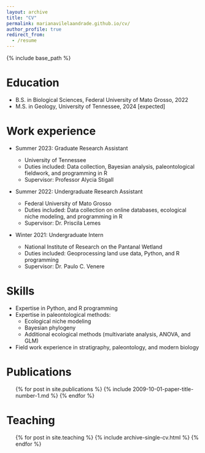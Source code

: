 ```yaml
---
layout: archive
title: "CV"
permalink: marianavilelaandrade.github.io/cv/
author_profile: true
redirect_from:
  - /resume
---
```


{% include base_path %}

Education
======
* B.S. in Biological Sciences, Federal University of Mato Grosso, 2022
* M.S. in Geology, University of Tennessee, 2024 [expected]

Work experience
======
* Summer 2023: Graduate Research Assistant
  * University of Tennessee
  * Duties included: Data collection, Bayesian analysis, paleontological fieldwork, and programming in R
  * Supervisor: Professor Alycia Stigall

* Summer 2022: Undergraduate Research Assistant
  * Federal University of Mato Grosso
  * Duties included: Data collection on online databases, ecological niche modeling, and programming in R
  * Supervisor: Dr. Priscila Lemes
    
* Winter 2021: Undergraduate Intern
  * National Institute of Research on the Pantanal Wetland
  * Duties included: Geoprocessing land use data, Python, and R programming
  * Supervisor: Dr. Paulo C. Venere
  
Skills
======
* Expertise in Python, and R programming
* Expertise in paleontological methods:
  * Ecological niche modeling
  * Bayesian phylogeny
  * Additional ecological methods (multivariate analysis, ANOVA, and GLM)
* Field work experience in stratigraphy, paleontology, and modern biology

Publications
======
  <ul>{% for post in site.publications %}
    {% include 2009-10-01-paper-title-number-1.md %}
  {% endfor %}</ul>
  
Teaching
======
  <ul>{% for post in site.teaching %}
    {% include archive-single-cv.html %}
  {% endfor %}</ul>
